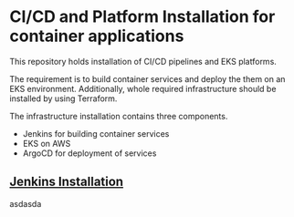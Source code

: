 # CI/CD and Platform Installation for container applications
This repository holds installation of CI/CD pipelines and EKS platforms.  

The requirement is to build container services and deploy the them on an EKS environment. Additionally, whole required infrastructure should be installed by using Terraform.

The infrastructure installation contains three components.
 * Jenkins for building container services
 * EKS on AWS
 * ArgoCD for deployment of services

## [Jenkins Installation](jenkins-installation)
asdasda

